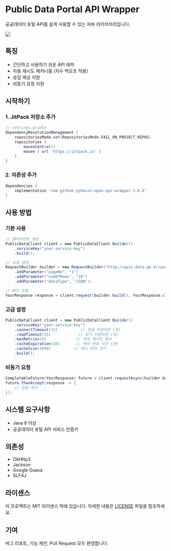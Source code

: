 # Public Data Portal API Wrapper

공공데이터 포털 API를 쉽게 사용할 수 있는 자바 라이브러리입니다.

[![](https://jitpack.io/v/yybmion/open-api-wrapper.svg)](https://jitpack.io/#yybmion/open-api-wrapper)

## 특징
- 간단하고 사용하기 쉬운 API 래퍼
- 자동 재시도 메커니즘 (지수 백오프 적용)
- 응답 캐싱 지원
- 비동기 요청 지원

## 시작하기

### 1. JitPack 저장소 추가
```groovy
// settings.gradle
dependencyResolutionManagement {
    repositoriesMode.set(RepositoriesMode.FAIL_ON_PROJECT_REPOS)
    repositories {
        mavenCentral()
        maven { url 'https://jitpack.io' }
    }
}
```

### 2. 의존성 추가
```groovy
dependencies {
    implementation 'com.github.yybmion:open-api-wrapper:1.0.8'
}
```

## 사용 방법

### 기본 사용
```java
// 클라이언트 생성
PublicDataClient client = new PublicDataClient.Builder()
    .serviceKey("your-service-key")
    .build();

// 요청 생성
RequestBuilder builder = new RequestBuilder("http://apis.data.go.kr/your-api-endpoint")
    .addParameter("pageNo", "1")
    .addParameter("numOfRows", "10")
    .addParameter("dataType", "JSON");

// API 호출
YourResponse response = client.request(builder.build(), YourResponse.class);
```

### 고급 설정
```java
PublicDataClient client = new PublicDataClient.Builder()
    .serviceKey("your-service-key")
    .connectTimeout(15)          // 연결 타임아웃 (초)
    .readTimeout(15)            // 읽기 타임아웃 (초)
    .maxRetries(3)             // 최대 재시도 횟수
    .cacheExpiration(10)       // 캐시 만료 시간 (분)
    .cacheSize(1000)          // 캐시 최대 크기
    .build();
```

### 비동기 요청
```java
CompletableFuture<YourResponse> future = client.requestAsync(builder.build(), YourResponse.class);
future.thenAccept(response -> {
    // 응답 처리
});
```

## 시스템 요구사항
- Java 8 이상
- 공공데이터 포털 API 서비스 인증키

## 의존성
- OkHttp3
- Jackson
- Google Guava
- SLF4J

## 라이센스
이 프로젝트는 MIT 라이센스 하에 있습니다. 자세한 내용은 [LICENSE](LICENSE) 파일을 참조하세요.

## 기여
버그 리포트, 기능 제안, Pull Request 모두 환영합니다. 
